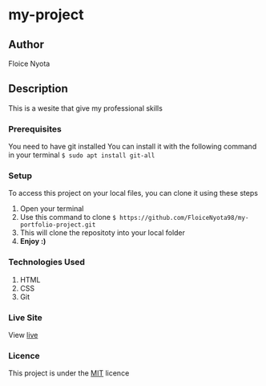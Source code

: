 # my-project
## Author
Floice Nyota
## Description
This is a wesite that give my professional skills
### Prerequisites
You need to have git installed
You can install it with the following command in your terminal
`$ sudo apt install git-all`
### Setup
To access this project on your local files, you can clone it using these steps
1. Open your terminal
1. Use this command to clone `$ https://github.com/FloiceNyota98/my-portfolio-project.git`
1. This will clone the repositoty into your local folder
1. __Enjoy :)__
### Technologies Used
1. HTML
2. CSS
3. Git
### Live Site
View [live](/)
### Licence
This project is under the  [MIT](LICENSE) licence